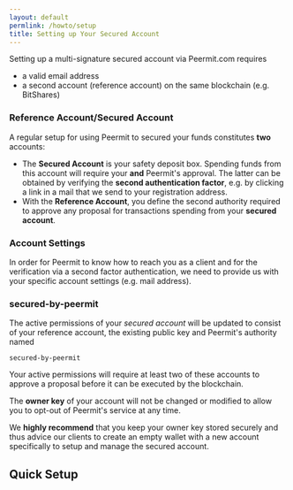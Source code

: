 ```yaml
---
layout: default
permlink: /howto/setup
title: Setting up Your Secured Account
---
```


Setting up a multi-signature secured account via Peermit.com requires

* a valid email address
* a second account (reference account) on the same blockchain (e.g. BitShares)

### Reference Account/Secured Account

A regular setup for using Peermit to secured your funds constitutes **two**
accounts:

* The **Secured Account** is your safety deposit box. Spending funds from this
  account will require your **and** Peermit's approval. The latter can be
  obtained by verifying the **second authentication factor**, e.g. by clicking a
  link in a mail that we send to your registration address.
* With the **Reference Account**, you define the second authority required to
  approve any proposal for transactions spending from your **secured account**.

### Account Settings

In order for Peermit to know how to reach you as a client and for the verification via
a second factor authentication, we need to provide us with your specific
account settings (e.g. mail address).

### secured-by-peermit

The active permissions of your *secured account* will be updated to consist of
your reference account, the existing public key and Peermit's authority named

    secured-by-peermit

Your active permissions will require at least two of these accounts to approve
a proposal before it can be executed by the blockchain.

The **owner key** of your account will not be changed or modified to allow you
to opt-out of Peermit's service at any time.

We **highly recommend** that you keep your owner key stored securely and thus
advice our clients to create an empty wallet with a new account specifically to
setup and manage the secured account.

## Quick Setup


